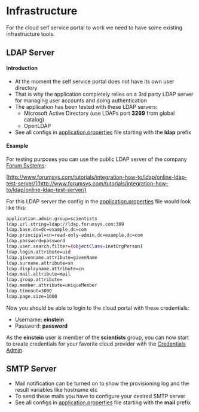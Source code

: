 # Infrastructure

For the cloud self service portal to work we need to have some existing infrastructure tools.

## LDAP Server

#### Introduction

* At the moment the self service portal does not have its own user directory
* That is why the application completely relies on a 3rd party LDAP server for managing user accounts and doing authentication
* The application has been tested with these LDAP servers:
  * Microsoft Active Directory (use LDAPs port **3269** from global catalog)
  * OpenLDAP
* See all configs in [application.properties](../../modules/cloud-portal-server/src/main/resources/application.properties) file starting with the **ldap** prefix

#### Example

For testing purposes you can use the public LDAP server of the company [Forum Systems](http://www.forumsys.com/homepage/):

[http://www.forumsys.com/tutorials/integration-how-to/ldap/online-ldap-test-server/](http://www.forumsys.com/tutorials/integration-how-to/ldap/online-ldap-test-server/)

For this LDAP server the config in the [application.properties](../../modules/cloud-portal-server/src/main/resources/application.properties) file would look like this:

```bash
application.admin.group=scientists
ldap.url.string=ldap://ldap.forumsys.com:389
ldap.base.dn=dc=example,dc=com
ldap.principal=cn=read-only-admin,dc=example,dc=com
ldap.password=password
ldap.user.search.filter=(objectClass=inetOrgPerson)
ldap.login.attribute=uid
ldap.givenname.attribute=givenName
ldap.surname.attribute=sn
ldap.displayname.attribute=cn
ldap.mail.attribute=mail
ldap.group.attribute=
ldap.member.attribute=uniqueMember
ldap.timeout=3000
ldap.page.size=1000
```

Now you should be able to login to the cloud portal with these credentials:

* Username: **einstein**
* Password: **password**

As the **einstein** user is member of the **scientists** group, you can now start to create credentials for your favorite cloud provider with the [Credentials Admin](../credentials-admin/README.md).

## SMTP Server

* Mail notification can be turned on to show the provisioning log and the result variables like hostname etc
* To send these mails you have to configure your desired SMTP server
* See all configs in [application.properties](../../modules/cloud-portal-server/src/main/resources/application.properties) file starting with the **mail** prefix  